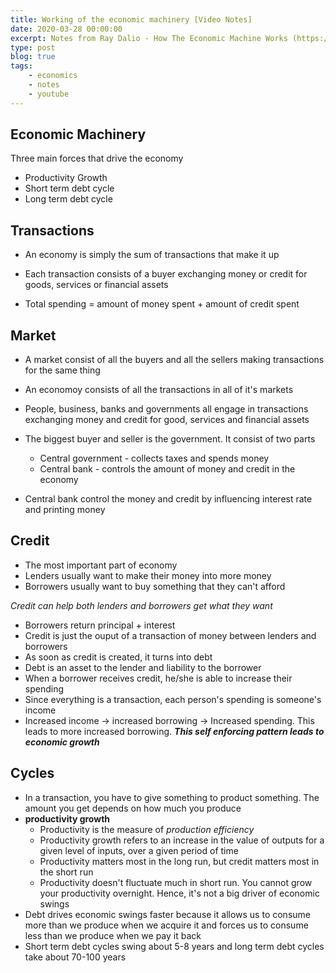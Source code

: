 ```yaml
---
title: Working of the economic machinery [Video Notes]
date: 2020-03-28 00:00:00
excerpt: Notes from Ray Dalio - How The Economic Machine Works (https://www.youtube.com/watch?v=PHe0bXAIuk0)
type: post
blog: true
tags:
    - economics
    - notes
    - youtube
---
```


## Economic Machinery

Three main forces that drive the economy

- Productivity Growth
- Short term debt cycle
- Long term debt cycle

## Transactions

- An economy is simply the sum of transactions that make it up
- Each transaction consists of a buyer exchanging money or credit for goods, services or financial assets

- Total spending = amount of money spent + amount of credit spent

## Market

- A market consist of all the buyers and all the sellers making transactions for the same thing
- An economoy consists of all the transactions in all of it's markets
- People, business, banks and governments all engage in transactions exchanging money and credit for good, services and financial assets

- The biggest buyer and seller is the government. It consist of two parts
  - Central government - collects taxes and spends money
  - Central bank - controls the amount of money and credit in the economy
- Central bank control the money and credit by influencing interest rate and printing money

## Credit

- The most important part of economy
- Lenders usually want to make their money into more money
- Borrowers usually want to buy something that they can't afford

_Credit can help both lenders and borrowers get what they want_

- Borrowers return principal + interest
- Credit is just the ouput of a transaction of money between lenders and borrowers
- As soon as credit is created, it turns into debt
- Debt is an asset to the lender and liability to the borrower
- When a borrower receives credit, he/she is able to increase their spending
- Since everything is a transaction, each person's spending is someone's income
- Increased income -> increased borrowing -> Increased spending. This leads to more increased borrowing. **_This self enforcing pattern leads to economic growth_**

## Cycles

- In a transaction, you have to give something to product something. The amount you get depends on how much you produce
- **productivity growth**
  - Productivity is the measure of _production efficiency_
  - Productivity growth refers to an increase in the value of outputs for a given level of inputs, over a given period of time
  - Productivity matters most in the long run, but credit matters most in the short run
  - Productivity doesn't fluctuate much in short run. You cannot grow your productivity overnight. Hence, it's not a big driver of economic swings
- Debt drives economic swings faster because it allows us to consume more than we produce when we acquire it and forces us to consume less than we produce when we pay it back
- Short term debt cycles swing about 5-8 years and long term debt cycles take about 70-100 years
